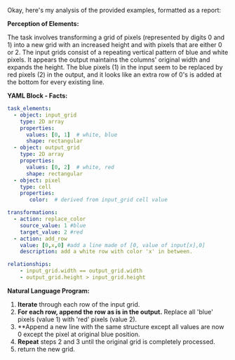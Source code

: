 Okay, here's my analysis of the provided examples, formatted as a report:

**Perception of Elements:**

The task involves transforming a grid of pixels (represented by digits 0 and 1) into a new grid with an increased height and with pixels that are either 0 or 2. The input grids consist of a repeating vertical pattern of blue and white pixels. It appears the output maintains the columns' original width and expands the height. The blue pixels (1) in the input seem to be replaced by red pixels (2) in the output, and it looks like an extra row of 0's is added at the bottom for every existing line.

**YAML Block - Facts:**


```yaml
task_elements:
  - object: input_grid
    type: 2D array
    properties:
      values: [0, 1]  # white, blue
      shape: rectangular
  - object: output_grid
    type: 2D array
    properties:
      values: [0, 2]  # white, red
      shape: rectangular
  - object: pixel
    type: cell
    properties:
       color:  # derived from input_grid cell value

transformations:
  - action: replace_color
    source_value: 1 #blue
    target_value: 2 #red
  - action: add_row
    value: [0,x,0] #add a line made of [0, value of input[x],0]
    description: add a white row with color 'x' in between.

relationships:
    - input_grid.width == output_grid.width
    - output_grid.height > input_grid.height
```


**Natural Language Program:**

1.  **Iterate** through each row of the input grid.
2.  **For each row, append the row as is in the output.** Replace all 'blue' pixels (value 1) with 'red' pixels (value 2).
3. **Append a new line with the same structure except all values are now 0 except the pixel at original blue position.
4.  **Repeat** steps 2 and 3 until the original grid is completely processed.
5. return the new grid.

